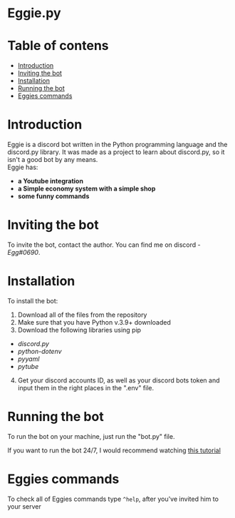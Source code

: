 <h1>Eggie.py</h1>

# Table of contens

* [Introduction](#Introduction)
* [Inviting the bot](#Inviting-the-bot)
* [Installation](#Installation)
* [Running the bot](#Running-the-bot)
* [Eggies commands](#Eggies-commands)

# Introduction

Eggie is a discord bot written in the Python programming language and the discord.py library.
It was made as a project to learn about discord.py, so it isn't a good bot by any means.<br>
Eggie has:

* **a Youtube integration**
* **a Simple economy system with a simple shop**
* **some funny commands**

# Inviting the bot

To invite the bot, contact the author. You can find me on discord - *Egg#0690*.

# Installation

To install the bot:

1. Download all of the files from the repository
2. Make sure that you have Python v.3.9+ downloaded
3. Download the following libraries using pip
* *discord.py*
* *python-dotenv*
* *pyyaml*
* *pytube*
4. Get your discord accounts ID, as well as your discord bots token and input them in the right places in the ".env" file.

# Running the bot

To run the bot on your machine, just run the "bot.py" file.

If you want to run the bot 24/7, I would recommend watching [this tutorial](https://www.youtube.com/watch?v=BPvg9bndP1U&t=693s&ab_channel=TechWithTim)

# Eggies commands

To check all of Eggies commands type ```^help```, after you've invited him to your server